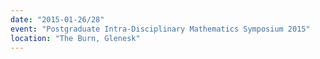 ```yaml
---
date: "2015-01-26/28"
event: "Postgraduate Intra-Disciplinary Mathematics Symposium 2015"
location: "The Burn, Glenesk"
---
```

